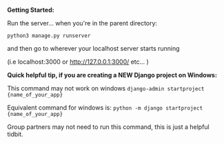 **Getting Started:**

Run the server... when you're in the parent directory:

`python3 manage.py runserver`

and then go to wherever your localhost server starts running

(i.e localhost:3000 or http://127.0.0.1:3000/ etc... )

**Quick helpful tip, if you are creating a NEW Django project on Windows:**

This command may not work on windows
`django-admin startproject {name_of_your_app}`

Equivalent command for windows is:
`python -m django startproject {name_of_your_app}`

Group partners may not need to run this command, this is just a helpful tidbit.
